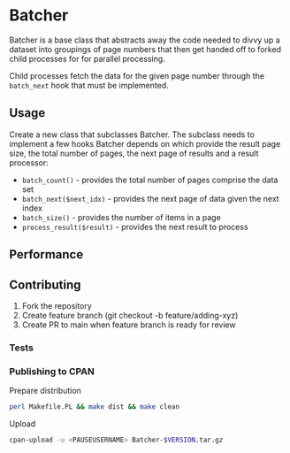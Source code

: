 # Batcher

Batcher is a base class that abstracts away the code needed to divvy up a dataset into groupings of page numbers that then get handed off to forked child processes for for parallel processing.

Child processes fetch the data for the given page number through the `batch_next` hook that must be implemented.

## Usage

Create a new class that subclasses Batcher. The subclass needs to implement a few hooks Batcher depends on which provide the result page size, the total number of pages, the next page of results and a result processor:

- `batch_count()` - provides the total number of pages comprise the data set
- `batch_next($next_idx)` - provides the next page of data given the next index
- `batch_size()` - provides the number of items in a page
- `process_result($result)` - provides the next result to process

## Performance

## Contributing

1. Fork the repository
2. Create feature branch (git checkout -b feature/adding-xyz)
3. Create PR to main when feature branch is ready for review

### Tests

### Publishing to CPAN

Prepare distribution
```sh
perl Makefile.PL && make dist && make clean
```

Upload
```sh
cpan-upload -u <PAUSEUSERNAME> Batcher-$VERSION.tar.gz
```